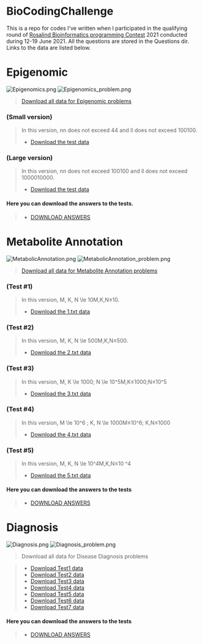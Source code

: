 # BioCodingChallenge
This is a repo for codes I've written when I participated in the qualifying round of [Rosalind Bioinformatics programming Contest](https://bioinf.me/en/contest) 2021 conducted during 12-19 June 2021. All the questions are stored in the Questions dir. Links to the data are listed below.

# Epigenomic

![Epigenomics.png](https://github.com/amaljova/BioCodingChallenge/tree/master/Questions/Epigenomics.png)
![Epigenomics_problem.png](https://github.com/amaljova/BioCodingChallenge/tree/master/Questions/Epigenomics_problem.png)

> [Download all data for Epigenomic problems](https://stepik.org/media/attachments/lesson/541851/all.zip)

### (Small version)
> In this version, nn does not exceed 44 and ll does not exceed 100100.
> * [Download the test data](https://stepik.org/media/attachments/lesson/541851/1.zip)

### (Large version)
> In this version, nn does not exceed 100100 and ll does not exceed 1000010000.
> * [Download the test data](https://stepik.org/media/attachments/lesson/541851/2.zip)

#### Here you can download the answers to the tests.
> * [DOWNLOAD ANSWERS](https://stepik.org/media/attachments/lesson/541851/answers.zip)

# Metabolite Annotation

![MetabolicAnnotation.png](https://github.com/amaljova/BioCodingChallenge/tree/master/Questions/MetabolicAnnotation.png?raw=true)
![MetabolicAnnotation_problem.png](https://github.com/amaljova/BioCodingChallenge/tree/master/Questions/MetabolicAnnotation_problem.png?raw=true)

> [Download all data for Metabolite Annotation problems](https://stepik.org/media/attachments/lesson/541850/all.zip)

### (Test #1)
> In this version, M, K, N \le 10M,K,N≤10.
> * [Download the 1.txt data](https://stepik.org/media/attachments/lesson/541850/1.txt)

### (Test #2)
> In this version, M, K, N \le 500M,K,N≤500.
> * [Download the 2.txt data](https://stepik.org/media/attachments/lesson/541850/2.txt)

### (Test #3)
> In this version, M, K \le 1000; N \le 10^5M,K≤1000;N≤10^5
> * [Download the 3.txt data](https://stepik.org/media/attachments/lesson/541850/3.zip)

### (Test #4)
> In this version, M \le 10^6 ; K, N \le 1000M≤10^6; K,N≤1000
> * [Download the 4.txt data](https://stepik.org/media/attachments/lesson/541850/4.zip)

### (Test #5)
> In this version, M, K, N \le 10^4M,K,N≤10 ^4
> * [Download the 5.txt data](https://stepik.org/media/attachments/lesson/541850/5.zip)

#### Here you can download the answers to the tests
> * [DOWNLOAD ANSWERS](https://stepik.org/media/attachments/lesson/541850/answers.zip)


# Diagnosis

![Diagnosis.png](https://github.com/amaljova/BioCodingChallenge/tree/master/Questions/Diagnosis.png?raw=true)
![Diagnosis_problem.png](https://github.com/amaljova/BioCodingChallenge/tree/master/Questions/Diagnosis_problem.png?raw=true)

> Download all data for Disease Diagnosis problems

> * [Download Test1 data](https://stepik.org/media/attachments/lesson/541855/test1.zip)
> * [Download Test2 data](https://stepik.org/media/attachments/lesson/541855/test2.zip)
> * [Download Test3 data](https://stepik.org/media/attachments/lesson/541855/test3.zip)
> * [Download Test4 data](https://stepik.org/media/attachments/lesson/541855/test4.zip)
> * [Download Test5 data](https://stepik.org/media/attachments/lesson/541855/test5.zip)
> * [Download Test6 data](https://stepik.org/media/attachments/lesson/541855/test6.zip)
> * [Download Test7 data](https://stepik.org/media/attachments/lesson/541855/test7.zip)

#### Here you can download the answers to the tests
> * [DOWNLOAD ANSWERS](https://stepik.org/media/attachments/lesson/541855/answers.zip)
